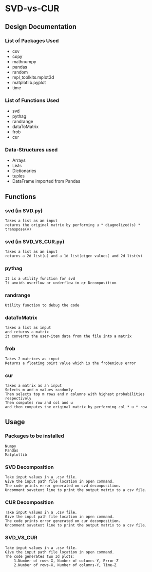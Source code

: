 # SVD-vs-CUR

## Design Documentation
### List of Packages Used
- csv
- copy
- mathnumpy 
- pandas 
- random 
- mpl_toolkits.mplot3d 
- matplotlib.pyplot 
- time

### List of Functions Used
- svd 
- pythag 
- randrange 
- dataToMatrix
- frob 
- cur

### Data-Structures used
- Arrays
- Lists
- Dictionaries
- tuples
- DataFrame imported from Pandas

## Functions
### svd (in SVD.py)
	Takes a list as an input 
	returns the original matrix by performing u * diagnolized(s) * transpose(v)

### svd (in SVD_VS_CUR.py)
	Takes a list as an input 
	returns a 2d list(u) and a 1d list(eigen values) and 2d list(v)

### pythag
	It is a utility function for svd
	It avoids overflow or underflow in qr Decomposition

### randrange 
	Utility function to debug the code

### dataToMatrix
	Takes a list as input
	and returns a matrix 
	it converts the user-item data from the file into a matrix

### frob
	Takes 2 matrices as input
	Returns a floating point value which is the frobenious error

### cur
	Takes a matrix as an input
	Selects m and n values randomly 
	Then selects top m rows and n columns with highest probabilities respectively
	Then computes row and col and u
	and then computes the original matrix by performing col * u * row

## Usage
### Packages to be installed
	Numpy
	Pandas
	Matplotlib

### SVD Decomposition
	Take input values in a .csv file.
	Give the input path file location in open command.
	The code prints error generated on svd decomposition.
	Uncomment savetext line to print the output matrix to a csv file.

### CUR Decomposition
	Take input values in a .csv file.
	Give the input path file location in open command.
	The code prints error generated on cur decomposition.
	Uncomment savetext line to print the output matrix to a csv file.

### SVD_VS_CUR
	Take input values in a .csv file.
	Give the input path file location in open command.
	The code generates two 3d plots:
		1.Number of rows-X, Number of columns-Y, Error-Z
		2.Number of rows-X, Number of columns-Y, Time-Z
